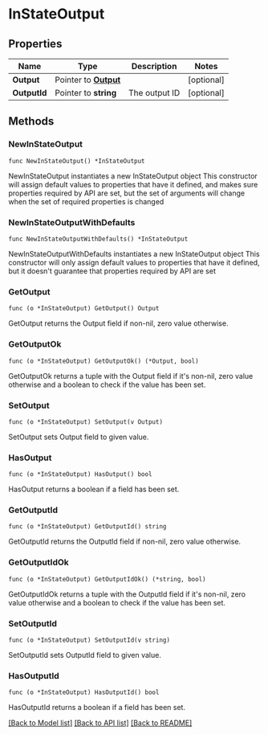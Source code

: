 # InStateOutput

## Properties

Name | Type | Description | Notes
------------ | ------------- | ------------- | -------------
**Output** | Pointer to [**Output**](Output.md) |  | [optional] 
**OutputId** | Pointer to **string** | The output ID | [optional] 

## Methods

### NewInStateOutput

`func NewInStateOutput() *InStateOutput`

NewInStateOutput instantiates a new InStateOutput object
This constructor will assign default values to properties that have it defined,
and makes sure properties required by API are set, but the set of arguments
will change when the set of required properties is changed

### NewInStateOutputWithDefaults

`func NewInStateOutputWithDefaults() *InStateOutput`

NewInStateOutputWithDefaults instantiates a new InStateOutput object
This constructor will only assign default values to properties that have it defined,
but it doesn't guarantee that properties required by API are set

### GetOutput

`func (o *InStateOutput) GetOutput() Output`

GetOutput returns the Output field if non-nil, zero value otherwise.

### GetOutputOk

`func (o *InStateOutput) GetOutputOk() (*Output, bool)`

GetOutputOk returns a tuple with the Output field if it's non-nil, zero value otherwise
and a boolean to check if the value has been set.

### SetOutput

`func (o *InStateOutput) SetOutput(v Output)`

SetOutput sets Output field to given value.

### HasOutput

`func (o *InStateOutput) HasOutput() bool`

HasOutput returns a boolean if a field has been set.

### GetOutputId

`func (o *InStateOutput) GetOutputId() string`

GetOutputId returns the OutputId field if non-nil, zero value otherwise.

### GetOutputIdOk

`func (o *InStateOutput) GetOutputIdOk() (*string, bool)`

GetOutputIdOk returns a tuple with the OutputId field if it's non-nil, zero value otherwise
and a boolean to check if the value has been set.

### SetOutputId

`func (o *InStateOutput) SetOutputId(v string)`

SetOutputId sets OutputId field to given value.

### HasOutputId

`func (o *InStateOutput) HasOutputId() bool`

HasOutputId returns a boolean if a field has been set.


[[Back to Model list]](../README.md#documentation-for-models) [[Back to API list]](../README.md#documentation-for-api-endpoints) [[Back to README]](../README.md)


